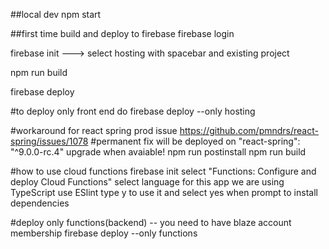 ##local dev
npm start

##first time build and deploy to firebase
firebase login

firebase init ---> select hosting with spacebar and existing project

npm run build

firebase deploy

#to deploy only front end do
firebase deploy --only hosting

#workaround for react spring prod issue https://github.com/pmndrs/react-spring/issues/1078
#permanent fix will be deployed on "react-spring": "^9.0.0-rc.4" upgrade when avaiable!
npm run postinstall
npm run build

#how to use cloud functions
firebase init
select "Functions: Configure and deploy Cloud Functions"
select language for this app we are using TypeScript
use ESlint type y to use it
and select yes when prompt to install dependencies

#deploy only functions(backend) -- you need to have blaze account membership 
firebase deploy --only functions

